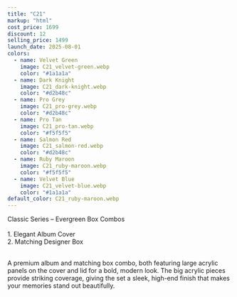 ```yaml
---
title: "C21"
markup: "html"
cost_price: 1699
discount: 12
selling_price: 1499
launch_date: 2025-08-01
colors:
  - name: Velvet Green
    image: C21_velvet-green.webp
    color: "#1a1a1a"
  - name: Dark Knight
    image: C21_dark-knight.webp
    color: "#d2b48c"
  - name: Pro Grey
    image: C21_pro-grey.webp
    color: "#d2b48c"
  - name: Pro Tan
    image: C21_pro-tan.webp
    color: "#f5f5f5"
  - name: Salmon Red
    image: C21_salmon-red.webp
    color: "#d2b48c"
  - name: Ruby Maroon
    image: C21_ruby-maroon.webp
    color: "#f5f5f5"
  - name: Velvet Blue
    image: C21_velvet-blue.webp
    color: "#1a1a1a"
default_color: C21_ruby-maroon.webp
---
```


Classic Series – Evergreen Box Combos <br><br> <span class='text-b font-medium text-lime-300 mb-1'> 1. Elegant Album Cover<br> 2. Matching Designer Box<br><br> </span> <div class='max-w-xl mx-auto'> A premium album and matching box combo, both featuring large acrylic panels on the cover and lid for a bold, modern look. The big acrylic pieces provide striking coverage, giving the set a sleek, high-end finish that makes your memories stand out beautifully. </div>

